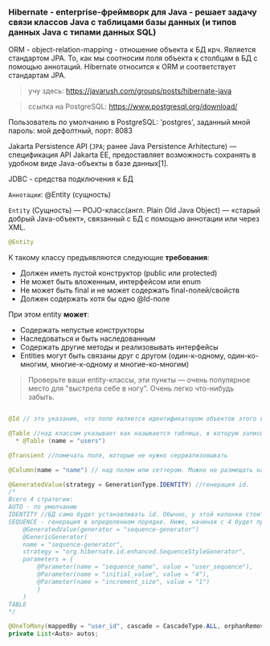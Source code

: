 ### Hibernate - enterprise-фреймворк для Java - решает задачу связи классов Java с таблицами базы данных (и типов данных Java с типами данных SQL)

ORM - object-relation-mapping - отношение объекта к БД крч. Является стандартом JPA. То, как мы соотносим поля объекта к столбцам в БД с помощью аннотаций. Hibernate относится к ORM и соответствует стандартам JPA.

> учу здесь: https://javarush.com/groups/posts/hibernate-java

> ссылка на PostgreSQL: https://www.postgresql.org/download/

Пользователь по умолчанию в PostgreSQL:  'postgres', заданный мной пароль: мой дефолтный, порт: 8083

Jakarta Persistence API (`JPA`; ранее Java Persistence Arhitecture) — спецификация API Jakarta EE, предоставляет возможность сохранять в удобном виде Java-объекты в базе данных[1].

JDBC - средства подключения к БД

`Аннотации`:
@Entity (сущность)

`Entity` (Сущность) — POJO-класс(англ. Plain Old Java Object) — «старый добрый Java-объект», связанный с БД с помощью аннотации или через XML. 
```java 
@Entity 
```
К такому классу предъявляются следующие **требования**:

* Должен иметь пустой конструктор (public или protected)
* Не может быть вложенным, интерфейсом или enum
* Не может быть final и не может содержать final-полей/свойств
* Должен содержать хотя бы одно @Id-поле

При этом entity **может**:
* Содержать непустые конструкторы
* Наследоваться и быть наследованным
* Содержать другие методы и реализовывать интерфейсы
* Entities могут быть связаны друг с другом (один-к-одному, один-ко-многим, многие-к-одному и многие-ко-многим)

> Проверьте ваши entity-классы, эти пункты — очень популярное место для "выстрела себе в ногу". Очень легко что-нибудь забыть. 

```java

@Id // это указание, что поле является идентификатором объектов этого класса. 

@Table //над классом указывает как называется таблица, в которую записываются объекты.
  * @Table (name = "users")

@Transient //помечать поля, которые не нужно серриализовывать

@Column(name = "name") // над полем или сеттером. Можно не размещать над полем, если имя поля класса и имя колонки совпадает.

@GeneratedValue(strategy = GenerationType.IDENTITY) //генерация id. 
/*
Всего 4 стратегии:
AUTO - по умолчанию
IDENTITY //БД сама будет устанавливать id. Обычно, у этой колонки стоит PRIMARY KEY, AUTOINCREMENT
SEQUENCE - генерация в определенном порядке. Ниже, начиная с 4 будет применен инкремент
	@GeneratedValue(generator = "sequence-generator")
	@GenericGenerator(
  	name = "sequence-generator",
  	strategy = "org.hibernate.id.enhanced.SequenceStyleGenerator",
  	parameters = {
    	@Parameter(name = "sequence_name", value = "user_sequence"),
    	@Parameter(name = "initial_value", value = "4"),
    	@Parameter(name = "increment_size", value = "1")
    	}
	)
TABLE
*/

@OneToMany(mappedBy = "user_id", cascade = CascadeType.ALL, orphanRemoval = true) //связь поля с нескольким полями в др. табл. user_id - поле в другой таблице. orphanRemoval = true - удалять все связные объекты при удалении этого.
private List<Auto> autos;

```

